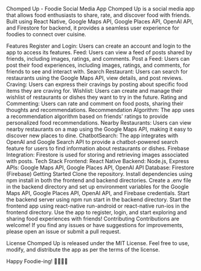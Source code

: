 Chomped Up - Foodie Social Media App
Chomped Up is a social media app that allows food enthusiasts to share, rate, and discover food with friends. Built using React Native, Google Maps API, Google Places API, OpenAI API, and Firestore for backend, it provides a seamless user experience for foodies to connect over cuisine.

Features
Register and Login: Users can create an account and login to the app to access its features.
Feed: Users can view a feed of posts shared by friends, including images, ratings, and comments.
Post a Feed: Users can post their food experiences, including images, ratings, and comments, for friends to see and interact with.
Search Restaurant: Users can search for restaurants using the Google Maps API, view details, and post reviews.
Craving: Users can express their cravings by posting about specific food items they are craving for.
Wishlist: Users can create and manage their wishlist of restaurants or dishes they want to try in the future.
Rating and Commenting: Users can rate and comment on food posts, sharing their thoughts and recommendations.
Recommendation Algorithm: The app uses a recommendation algorithm based on friends' ratings to provide personalized food recommendations.
Nearby Restaurants: Users can view nearby restaurants on a map using the Google Maps API, making it easy to discover new places to dine.
ChatbotSearch: The app integrates with OpenAI and Google Search API to provide a chatbot-powered search feature for users to find information about restaurants or dishes.
Firebase Integration: Firestore is used for storing and retrieving images associated with posts.
Tech Stack
Frontend: React Native
Backend: Node.js, Express
APIs: Google Maps API, Google Places API, OpenAI API
Database: Firestore (Firebase)
Getting Started
Clone the repository.
Install dependencies using npm install in both the frontend and backend directories.
Create a .env file in the backend directory and set up environment variables for the Google Maps API, Google Places API, OpenAI API, and Firebase credentials.
Start the backend server using npm run start in the backend directory.
Start the frontend app using react-native run-android or react-native run-ios in the frontend directory.
Use the app to register, login, and start exploring and sharing food experiences with friends!
Contributing
Contributions are welcome! If you find any issues or have suggestions for improvements, please open an issue or submit a pull request.

License
Chomped Up is released under the MIT License. Feel free to use, modify, and distribute the app as per the terms of the license.

Happy Foodie-ing! 🍔🍕🍣🍩
